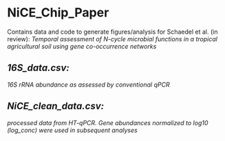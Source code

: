 # NiCE_Chip_Paper
Contains data and code to generate figures/analysis for Schaedel et al. (in review): <i> Temporal assessment of N-cycle microbial functions in a tropical agricultural soil using gene co-occurrence networks <i>

## 16S_data.csv: 
16S rRNA abundance as assessed by conventional qPCR


## NiCE_clean_data.csv: 
processed data from HT-qPCR. Gene abundances normalized to log10 (log_conc) were used in subsequent analyses
